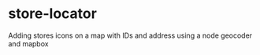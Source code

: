 # store-locator
Adding stores icons on a map with IDs and address using a node geocoder and mapbox

